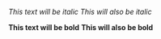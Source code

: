 *This text will be italic*
_This will also be italic_

**This text will be bold**
__This will also be bold__